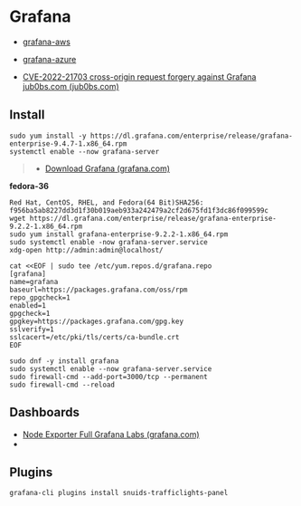 # Grafana

- [grafana-aws](../../inbox/grafana-aws.md)
- [grafana-azure](../../inbox/grafana-azure.md)

- [CVE-2022-21703 cross-origin request forgery against Grafana  jub0bs.com (jub0bs.com)](https://jub0bs.com/posts/2022-02-08-cve-2022-21703-writeup/)

## Install

```shell
sudo yum install -y https://dl.grafana.com/enterprise/release/grafana-enterprise-9.4.7-1.x86_64.rpm
systemctl enable --now grafana-server
```
>
>- [Download Grafana  (grafana.com)](https://grafana.com/grafana/download)


**fedora-36**

```shell
Red Hat, CentOS, RHEL, and Fedora(64 Bit)SHA256: f956ba5ab8227dd3d1f30b019aeb933a242479a2cf2d675fd1f3dc86f099599c
wget https://dl.grafana.com/enterprise/release/grafana-enterprise-9.2.2-1.x86_64.rpm
sudo yum install grafana-enterprise-9.2.2-1.x86_64.rpm
sudo systemctl enable -now grafana-server.service
xdg-open http://admin:admin@localhost/
```

```shell
cat <<EOF | sudo tee /etc/yum.repos.d/grafana.repo
[grafana]
name=grafana
baseurl=https://packages.grafana.com/oss/rpm
repo_gpgcheck=1
enabled=1
gpgcheck=1
gpgkey=https://packages.grafana.com/gpg.key
sslverify=1
sslcacert=/etc/pki/tls/certs/ca-bundle.crt
EOF
```

```shell
sudo dnf -y install grafana
sudo systemctl enable --now grafana-server.service
sudo firewall-cmd --add-port=3000/tcp --permanent
sudo firewall-cmd --reload
```

## Dashboards

- [Node Exporter Full  Grafana Labs (grafana.com)](https://grafana.com/grafana/dashboards/1860-node-exporter-full/)
- 
## Plugins

```shell
grafana-cli plugins install snuids-trafficlights-panel
```
